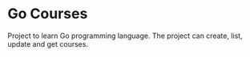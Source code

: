 # Go Courses

Project to learn Go programming language.
The project can create, list, update and get courses.